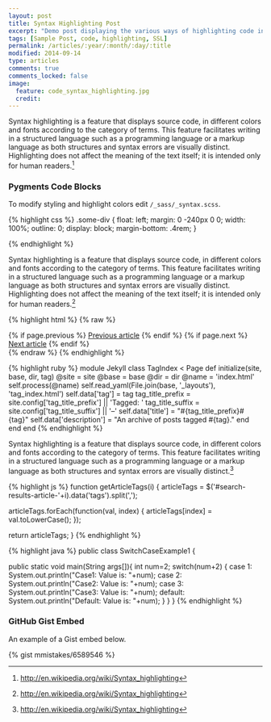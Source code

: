 ```yaml
---
layout: post
title: Syntax Highlighting Post
excerpt: "Demo post displaying the various ways of highlighting code in Markdown. Demo post displaying the various ways of highlighting code in Markdown. Demo post displaying the various ways of highlighting code in Markdown."
tags: [Sample Post, code, highlighting, SSL]
permalink: /articles/:year/:month/:day/:title
modified: 2014-09-14
type: articles
comments: true
comments_locked: false
image:
  feature: code_syntax_highlighting.jpg
  credit:
---
```


Syntax highlighting is a feature that displays source code, in different colors and fonts according to the category of terms. This feature facilitates writing in a structured language such as a programming language or a markup language as both structures and syntax errors are visually distinct. Highlighting does not affect the meaning of the text itself; it is intended only for human readers.[^1]

[^1]: <http://en.wikipedia.org/wiki/Syntax_highlighting>

### Pygments Code Blocks

To modify styling and highlight colors edit `/_sass/_syntax.scss`.

{% highlight css %}
.some-div {
    float: left;
    margin: 0 -240px 0 0;
    width: 100%;
    outline: 0;
    display: block;
    margin-bottom: .4rem;
}

{% endhighlight %}

Syntax highlighting is a feature that displays source code, in different colors and fonts according to the category of terms. This feature facilitates writing in a structured language such as a programming language or a markup language as both structures and syntax errors are visually distinct. Highlighting does not affect the meaning of the text itself; it is intended only for human readers.[^1]

{% highlight html %}
{% raw %}
<nav class="pagination" role="navigation">
    {% if page.previous %}
        <a href="{{ site.url }}{{ page.previous.url }}" class="btn" title="{{ page.previous.title }}">Previous article</a>
    {% endif %}
    {% if page.next %}
        <a href="{{ site.url }}{{ page.next.url }}" class="btn" title="{{ page.next.title }}">Next article</a>
    {% endif %}
</nav><!-- /.pagination -->
{% endraw %}
{% endhighlight %}

{% highlight ruby %}
module Jekyll
  class TagIndex < Page
    def initialize(site, base, dir, tag)
      @site = site
      @base = base
      @dir = dir
      @name = 'index.html'
      self.process(@name)
      self.read_yaml(File.join(base, '_layouts'), 'tag_index.html')
      self.data['tag'] = tag
      tag_title_prefix = site.config['tag_title_prefix'] || 'Tagged: '
      tag_title_suffix = site.config['tag_title_suffix'] || '&#8211;'
      self.data['title'] = "#{tag_title_prefix}#{tag}"
      self.data['description'] = "An archive of posts tagged #{tag}."
    end
  end
end
{% endhighlight %}


Syntax highlighting is a feature that displays source code, in different colors and fonts according to the category of terms. This feature facilitates writing in a structured language such as a programming language or a markup language as both structures and syntax errors are visually distinct.[^1]

{% highlight js %}
function getArticleTags(i) {
  articleTags = $('#search-results-article-'+i).data('tags').split(',');

  articleTags.forEach(function(val, index) {
    articleTags[index] = val.toLowerCase();
  });

  return articleTags;
}
{% endhighlight %}

{% highlight java %}
public class SwitchCaseExample1 {

   public static void main(String args[]){
     int num=2;
     switch(num+2)
     {
        case 1:
    System.out.println("Case1: Value is: "+num);
  case 2:
    System.out.println("Case2: Value is: "+num);
  case 3:
    System.out.println("Case3: Value is: "+num);
        default:
    System.out.println("Default: Value is: "+num);
      }
   }
}
{% endhighlight %}

### GitHub Gist Embed

An example of a Gist embed below.

{% gist mmistakes/6589546 %}
